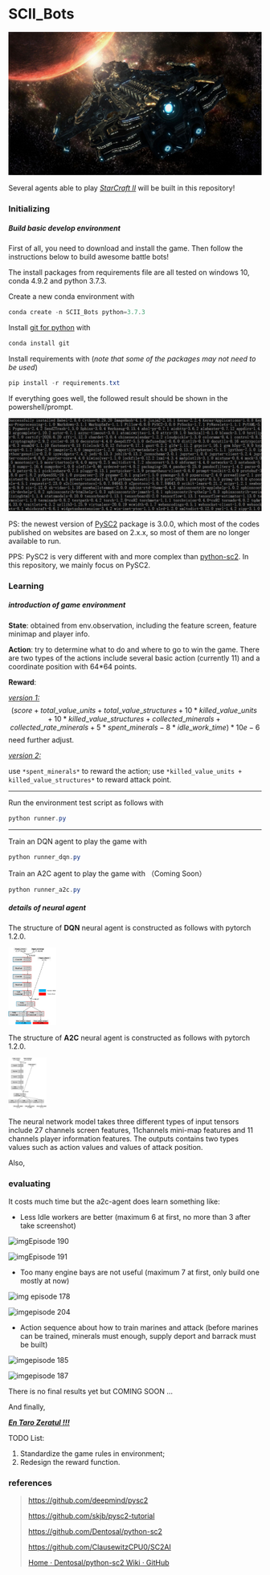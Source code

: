 # SCII_Bots
<img src="assets/BC.jpg" style="zoom:100%"/>

Several agents able to play *[StarCraft II]((https://starcraft2.com/))* will be built in this repository!



### Initializing

##### Build basic develop environment

First of all, you need to download and install the game. Then follow the instructions below to build awesome battle bots!

The install packages from requirements file are all tested on windows 10, conda 4.9.2 and python 3.7.3.

Create a new conda environment with

```powershell
conda create -n SCII_Bots python=3.7.3
```

Install [git for python](https://anaconda.org/anaconda/git) with 

```powershell
conda install git
```

Install requirements with (*note that some of the packages may not need to be used*)

```powershell
pip install -r requirements.txt
```

If everything goes well, the followed result should be shown in the powershell/prompt.

<img src="assets/requirements_of_py37_clone.png" style="zoom:80%"/>

PS: the newest version of [PySC2](https://github.com/deepmind/pysc2) package is 3.0.0, which most of the codes published on websites are based on 2.x.x, so most of them are no longer available to run. 

PPS: PySC2 is very different with and more complex than [python-sc2](https://github.com/Dentosal/python-sc2). In this repository, we mainly focus on PySC2.



### Learning

##### introduction of game environment 

**State**: obtained from env.observation, including the feature screen, feature minimap and player info.

**Action**: try to determine what to do and where to go to win the game. There are two types of the actions include several basic action (currently 11) and a coordinate position with 64*64 points.

**Reward**: 

<u>*version 1:*</u>
$$
(score + total\_value\_units + total\_value\_structures + 10*killed\_value\_units + 10*killed\_value\_structures + collected\_minerals + collected\_rate\_minerals + 5*spent\_minerals - 8*idle\_work\_time) * 10e-6
$$
need further adjust.

<u>*version 2:*</u>

use `*spent_minerals*` to reward the action; use `*killed_value_units + killed_value_structures*` to reward attack point.

------

Run the environment test script as follows with

```powershell
python runner.py
```

------

Train an DQN agent to play the game with 

```powershell
python runner_dqn.py
```



Train an A2C agent to play the game with （Coming Soon）

```powershell
python runner_a2c.py
```



##### details of neural agent

The structure of **DQN** neural agent is constructed as follows with pytorch 1.2.0.

<img src="assets\dqnagent-1621745942426.png" style="zoom:15%"/>



The structure of **A2C** neural agent is constructed as follows with pytorch 1.2.0.

<img src="assets/a2cagent-1621745942426.png" style="zoom:10%"/>

The neural network model takes three different types of input tensors  include 27 channels screen features, 11channels mini-map features and 11 channels player information features. The outputs contains two types values such as action values and values of attack position. 

Also, 

### evaluating

It costs much time but the a2c-agent does learn something like:

- Less Idle workers are better (maximum 6 at first, no more than 3 after take screenshot)

![img](file:///C:/Users/zz-guo/AppData/Local/Temp/msohtmlclip1/01/clip_image002.jpg)Episode 190

![img](file:///C:/Users/zz-guo/AppData/Local/Temp/msohtmlclip1/01/clip_image004.jpg)Episode 191



-  Too many engine bays are not useful (maximum 7 at first, only build one mostly at now)

![img](file:///C:/Users/zz-guo/AppData/Local/Temp/msohtmlclip1/01/clip_image008.jpg) episode 178

![img](file:///C:/Users/zz-guo/AppData/Local/Temp/msohtmlclip1/01/clip_image010.jpg)episode 204

 

- Action sequence about how to train marines and attack (before marines can be trained, minerals must enough, supply deport and barrack must be built)

![img](file:///C:/Users/zz-guo/AppData/Local/Temp/msohtmlclip1/01/clip_image012.jpg)episode 185

![img](file:///C:/Users/zz-guo/AppData/Local/Temp/msohtmlclip1/01/clip_image014.jpg)episode 187

There is no final results yet but COMING SOON ...



And finally,

<u>***En Taro Zeratul !!!***</u>



TODO List:

1. Standardize the game rules in environment;
2. Redesign the reward function.

### references

> https://github.com/deepmind/pysc2
>
> https://github.com/skjb/pysc2-tutorial
>
> https://github.com/Dentosal/python-sc2
>
> https://github.com/ClausewitzCPU0/SC2AI
>
> [Home · Dentosal/python-sc2 Wiki · GitHub](https://github.com/Dentosal/python-sc2/wiki)
